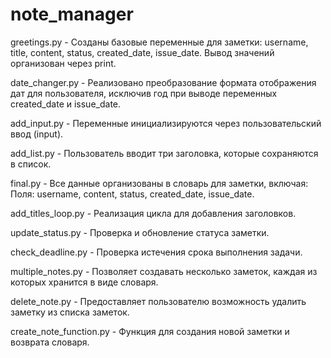 # note_manager

greetings.py - Созданы базовые переменные для заметки: username, title, content, status, created_date, issue_date.
Вывод значений организован через print.

date_changer.py - Реализовано преобразование формата отображения дат для пользователя, исключив год при выводе переменных created_date и issue_date.

add_input.py - Переменные инициализируются через пользовательский ввод (input).

add_list.py - Пользователь вводит три заголовка, которые сохраняются в список.

final.py - Все данные организованы в словарь для заметки, включая:
Поля: username, content, status, created_date, issue_date.

add_titles_loop.py - Реализация цикла для добавления заголовков.

update_status.py - Проверка и обновление статуса заметки.

check_deadline.py - Проверка истечения срока выполнения задачи.

multiple_notes.py - Позволяет создавать несколько заметок, каждая из которых хранится в виде словаря.

delete_note.py - Предоставляет пользователю возможность удалить заметку из списка заметок.

create_note_function.py - Функция для создания новой заметки и возврата словаря.